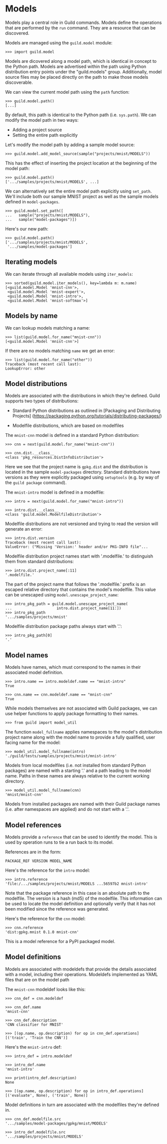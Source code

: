 # Models

Models play a central role in Guild commands. Models define the
operations that are performed by the `run` command. They are a
resource that can be discovered.

Models are managed using the `guild.model` module:

    >>> import guild.model

Models are dicovered along a model path, which is identical in concept
to the Python path. Models are advertised within the path using Python
distribution entry points under the "guild.models"
group. Additionally, model source files may be placed directly on the
path to make those models discoverable.

We can view the current model path using the `path` function:

    >>> guild.model.path()
    [...]

By default, this path is identical to the Python path
(i.e. `sys.path`). We can modify the model path in two ways:

- Adding a project source
- Setting the entire path explicitly

Let's modify the model path by adding a sample model source:

    >>> guild.model.add_model_source(sample("projects/mnist/MODELS"))

This has the effect of inserting the project location at the beginning
of the model path:

    >>> guild.model.path()
    ['.../samples/projects/mnist/MODELS', ...]

We can alternatively set the entire model path explicitly using
`set_path`. We'll include both our sample MNIST project as well as the
sample models defined in `model-packages`.

    >>> guild.model.set_path([
    ...   sample("projects/mnist/MODELS"),
    ...   sample("model-packages")])

Here's our new path:

    >>> guild.model.path()
    ['.../samples/projects/mnist/MODELS',
     '.../samples/model-packages']

## Iterating models

We can iterate through all available models using `iter_models`:

    >>> sorted(guild.model.iter_models(), key=lambda m: m.name)
    [<guild.model.Model 'mnist-cnn'>,
     <guild.model.Model 'mnist-expert'>,
     <guild.model.Model 'mnist-intro'>,
     <guild.model.Model 'mnist-softmax'>]

## Models by name

We can lookup models matching a name:

    >>> list(guild.model.for_name("mnist-cnn"))
    [<guild.model.Model 'mnist-cnn'>]

If there are no models matching `name` we get an error:

    >>> list(guild.model.for_name("other"))
    Traceback (most recent call last):
    LookupError: other

## Model distributions

Models are associated with the distributions in which they're
defined. Guild supports two types of distributions:

- Standard Python distributions as outlined in
  [Packaging and Distributing Projects]
  (https://packaging.python.org/tutorials/distributing-packages/)

- Modelfile distributions, which are based on modelfiles

The `mnist-cnn` model is defined in a standard Python distribution:

    >>> cnn = next(guild.model.for_name("mnist-cnn"))

    >>> cnn.dist.__class__
    <class 'pkg_resources.DistInfoDistribution'>

Here we see that the project name is `gpkg.dist` and the distribution
is located in the sample `model-packages` directory. Standard
distributions have versions as they were explicitly packaged using
`setuptools` (e.g. by way of the `guild package` command).

The `mnist-intro` model is defined in a modelfile:

    >>> intro = next(guild.model.for_name("mnist-intro"))

    >>> intro.dist.__class__
    <class 'guild.model.ModelfileDistribution'>

Modelfile distributions are not versioned and trying to read the
version will generate an error:

    >>> intro.dist.version
    Traceback (most recent call last):
    ValueError: ("Missing 'Version:' header and/or PKG-INFO file"...

Modelfile distribution project names start with '.modelfile.' to
distinguish them from standard distributions:

    >>> intro.dist.project_name[:11]
    '.modelfile.'

The part of the project name that follows the '.modelfile.' prefix is
an escaped relative directory that contains the model's
modelfile. This value can be unescaped using
`model.unescape_project_name`:

    >>> intro_pkg_path = guild.model.unescape_project_name(
    ...                    intro.dist.project_name[11:])
    >>> intro_pkg_path
    '.../samples/projects/mnist'

Modelfile distribution package paths always start with '.':

    >>> intro_pkg_path[0]
    '.'

## Model names

Models have names, which must correspond to the names in their
associated model definition.

    >>> intro.name == intro.modeldef.name == "mnist-intro"
    True

    >>> cnn.name == cnn.modeldef.name == "mnist-cnn"
    True

While models themselves are not associated with Guild packages, we can
use helper functions to apply package formatting to their names.

    >>> from guild import model_util

The function `model_fullname` applies namespaces to the model's
distribution project name along with the model name to provide a fully
qualified, user facing name for the model:

    >>> model_util.model_fullname(intro)
    './guild/tests/samples/projects/mnist/mnist-intro'

Models from local modelfiles (i.e. not installed from standard Python
packages) are named with a starting '.' and a path leading to the
model name. Paths in these names are always relative to the current
working directory.

    >>> model_util.model_fullname(cnn)
    'mnist/mnist-cnn'

Models from installed packages are named with their Guild package
names (i.e. after namespaces are applied) and do not start with a '.'.

## Model references

Models provide a `reference` that can be used to identify the
model. This is used by operation runs to tie a run back to its model.

References are in the form:

    PACKAGE_REF VERSION MODEL_NAME

Here's the reference for the `intro` model:

    >>> intro.reference
    'file:/.../samples/projects/mnist/MODELS ...56597b2 mnist-intro'

Note that the package reference in this case is an absolute path to
the modelfile. The version is a hash (md5) of the modelfile. This
information can be used to locate the model definition and optionally
verify that it has not been modified since the reference was
generated.

Here's the reference for the `cnn` model:

    >>> cnn.reference
    'dist:gpkg.mnist 0.1.0 mnist-cnn'

This is a model reference for a PyPI packaged model.

## Model definitions

Models are associated with modeldefs that provide the details
associated with a model, including their operations. Modeldefs
implemented as YAML files that are on the model path

The `mnist-cnn` modeldef looks like this:

    >>> cnn_def = cnn.modeldef

    >>> cnn_def.name
    'mnist-cnn'

    >>> cnn_def.description
    'CNN classifier for MNIST'

    >>> [(op.name, op.description) for op in cnn_def.operations]
    [('train', 'Train the CNN')]

Here's the `mnist-intro` def:

    >>> intro_def = intro.modeldef

    >>> intro_def.name
    'mnist-intro'

    >>> print(intro_def.description)
    None

    >>> [(op.name, op.description) for op in intro_def.operations]
    [('evaluate', None), ('train', None)]

Model definitions in turn are associated with the modelfiles they're
defined in.

    >>> cnn_def.modelfile.src
    '.../samples/model-packages/gpkg/mnist/MODELS'

    >>> intro_def.modelfile.src
    '.../samples/projects/mnist/MODELS'
